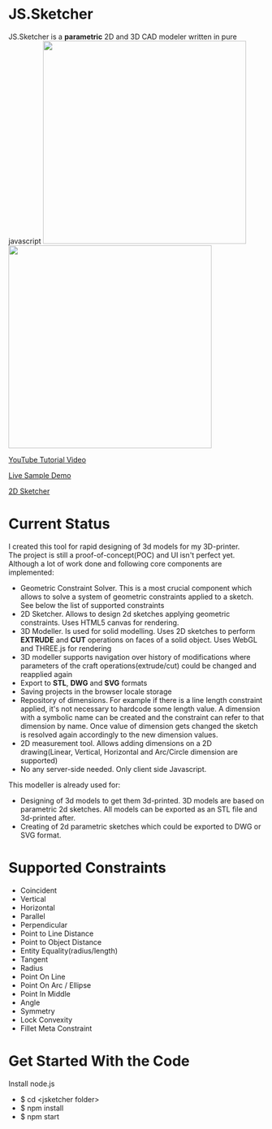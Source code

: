 JS.Sketcher
===========

JS.Sketcher is a **parametric** 2D and 3D CAD modeler written in pure javascript
<a href='https://www.youtube.com/watch?v=1wpfHc2AmWs'> 
  <img src='../../wiki/img/2d-sketcher.small.png' width='400px'>
  <img src='../../wiki/img/mount-plate.small.png' width='400px'> 
</a>

[YouTube Tutorial Video](https://youtu.be/Vk3TTp8hNxQ)

[Live Sample Demo](http://sketcher.s3-website-us-east-1.amazonaws.com/#sample)

[2D Sketcher](http://sketcher.s3-website-us-east-1.amazonaws.com/sketcher.html#__sample2D__)

Current Status
==============

I created this tool for rapid designing of 3d models for my 3D-printer.  
The project is still a proof-of-concept(POC) and UI isn't perfect yet. 
Although a lot of work done and following core components are implemented:

* Geometric Constraint Solver. This is a most crucial component which allows to solve a system of geometric constraints applied to a sketch. 
  See below the list of supported constraints
* 2D Sketcher. Allows to design 2d sketches applying geometric constraints. Uses HTML5 canvas for rendering.      
* 3D Modeller. Is used for solid modelling. Uses 2D sketches to perform **EXTRUDE** and **CUT** operations on faces of a solid object. Uses WebGL and THREE.js for rendering
* 3D modeller supports navigation over history of modifications where parameters of the craft operations(extrude/cut) could be changed and reapplied again   
* Export to **STL**, **DWG** and **SVG** formats
* Saving projects in the browser locale storage
* Repository of dimensions. For example if there is a line length constraint applied, it's not necessary to hardcode some length value. 
  A dimension with a symbolic name can be created and the constraint can refer to that dimension by name. 
  Once value of dimension gets changed the sketch is resolved again accordingly to the new dimension values.  
* 2D measurement tool. Allows adding dimensions on a 2D drawing(Linear, Vertical, Horizontal and Arc/Circle dimension are supported)
* No any server-side needed. Only client side Javascript. 

This modeller is already used for:

* Designing of 3d models to get them 3d-printed. 3D models are based on parametric 2d sketches. All models can be exported as an STL file and 3d-printed after.     
* Creating of 2d parametric sketches which could be exported to DWG or SVG format.   

Supported Constraints
=====================

* Coincident
* Vertical
* Horizontal
* Parallel
* Perpendicular
* Point to Line Distance
* Point to Object Distance
* Entity Equality(radius/length)
* Tangent
* Radius
* Point On Line
* Point On Arc / Ellipse
* Point In Middle
* Angle
* Symmetry
* Lock Convexity
* Fillet Meta Constraint

Get Started With the Code
=========================

Install node.js

* $ cd \<jsketcher folder\>
* $ npm install
* $ npm start
